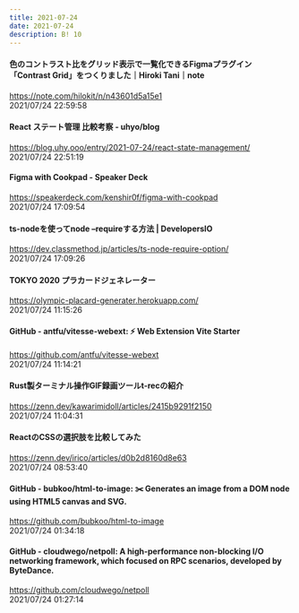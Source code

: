 ```yaml
---
title: 2021-07-24
date: 2021-07-24
description: B! 10
---
```


#### 色のコントラスト比をグリッド表示で一覧化できるFigmaプラグイン「Contrast Grid」をつくりました｜Hiroki Tani｜note
https://note.com/hilokit/n/n43601d5a15e1<br>
2021/07/24 22:59:58<br>


#### React ステート管理 比較考察 - uhyo/blog
https://blog.uhy.ooo/entry/2021-07-24/react-state-management/<br>
2021/07/24 22:51:19<br>


#### Figma with Cookpad - Speaker Deck
https://speakerdeck.com/kenshir0f/figma-with-cookpad<br>
2021/07/24 17:09:54<br>


#### ts-nodeを使ってnode –requireする方法 | DevelopersIO
https://dev.classmethod.jp/articles/ts-node-require-option/<br>
2021/07/24 17:09:26<br>


#### TOKYO 2020 プラカードジェネレーター
https://olympic-placard-generater.herokuapp.com/<br>
2021/07/24 11:15:26<br>


#### GitHub - antfu/vitesse-webext: ⚡️ Web Extension Vite Starter
https://github.com/antfu/vitesse-webext<br>
2021/07/24 11:14:21<br>


#### Rust製ターミナル操作GIF録画ツールt-recの紹介
https://zenn.dev/kawarimidoll/articles/2415b9291f2150<br>
2021/07/24 11:04:31<br>


#### ReactのCSSの選択肢を比較してみた
https://zenn.dev/irico/articles/d0b2d8160d8e63<br>
2021/07/24 08:53:40<br>


#### GitHub - bubkoo/html-to-image: ✂️ Generates an image from a DOM node using HTML5 canvas and SVG.
https://github.com/bubkoo/html-to-image<br>
2021/07/24 01:34:18<br>


#### GitHub - cloudwego/netpoll: A high-performance non-blocking I/O networking framework, which focused on RPC scenarios, developed by ByteDance.
https://github.com/cloudwego/netpoll<br>
2021/07/24 01:27:14<br>


